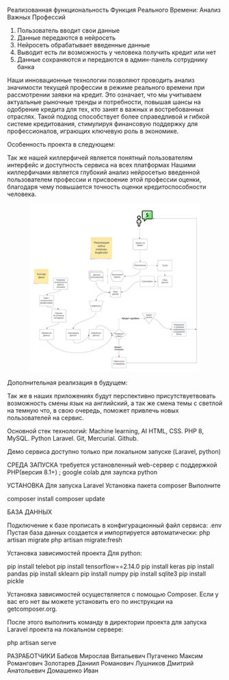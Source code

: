Реализованная функциональность
Функция Реального Времени: Анализ Важных Профессий

1) Пользователь вводит свои данные
2) Данные передаются в нейросеть
3) Нейросеть обрабатывает введенные данные
4) Выводит есть ли возможность у человека получить кредит или нет
5) Данные сохраняются и передаются в админ-панель сотруднику банка

Наши инновационные технологии позволяют проводить анализ значимости текущей профессии в режиме реального времени при рассмотрении заявки на кредит. Это означает, что мы учитываем актуальные рыночные тренды и потребности, повышая шансы на одобрение кредита для тех, кто занят в важных и востребованных отраслях. Такой подход способствует более справедливой и гибкой системе кредитования, стимулируя финансовую поддержку для профессионалов, играющих ключевую роль в экономике.

Особенность проекта в следующем:

Так же нашей киллерфичей является понятный пользователям интерфейс
и доступность сервиса на всех платформах
Нашими киллерфичами является глубокий анализ нейросетью введенной пользователем профессии и присвоение этой профессии оценки, благодаря чему повышается точность оценки кредитоспособности человека.


<p align="center"><a href="" target="_blank"><img src="block-schema.jpg" width="400" alt="Block Schema"></a></p>


Дополнительная реализация в будущем:

Так же в наших приложениях будут перспективно присутствуетвовать возможность смены язык на английский, а так же смена темы с светлой на темную что, в свою очередь, поможет привлечь новых пользователей на сервис.

Основной стек технологий:
Machine learning, AI
HTML, CSS.
PHP 8, MySQL.
Python
Laravel.
Git, Mercurial.
Github.

Демо сервиса доступно только при локальном запуске (Laravel, python)


СРЕДА ЗАПУСКА
требуется установленный web-сервер с поддержкой PHP(версия 8.1+) ;
google colab для заупска python 

УСТАНОВКА
Для запуска Laravel
Установка пакета composer
Выполните

composer install
composer update


БАЗА ДАННЫХ

Подключение к базе прописать в конфигурационный файл сервиса: .env
Пустая база данных создается и импортируется автоматически:
php artisan migrate
php artisan migrate:fresh


Установка зависимостей проекта
Для python:

pip install telebot
pip install tensorflow==2.14.0
pip install keras
pip install pandas
pip install sklearn
pip install numpy
pip install sqlite3
pip install pickle

Установка зависимостей осуществляется с помощью Composer. Если у вас его нет вы можете установить его по инструкции на getcomposer.org.

После этого выполнить команду в директории проекта для запуска Laravel проекта на локальном сервере:

php artisan serve

РАЗРАБОТЧИКИ
Бабков Мирослав Витальевич
Пугаченко Максим Романгович
Золотарев Даниил Романович
Лушников Дмитрий Анатольевич
Домашенко Иван